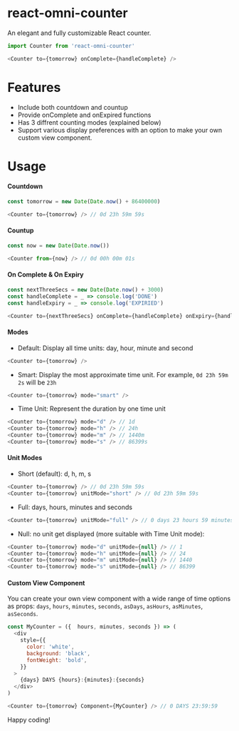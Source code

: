 # react-omni-counter
An elegant and fully customizable React counter.
```javascript
import Counter from 'react-omni-counter'

<Counter to={tomorrow} onComplete={handleComplete} />
```
# Features
- Include both countdown and countup
- Provide onComplete and onExpired functions
- Has 3 diffrent counting modes (explained below)
- Support various display preferences with an option to make your own custom view component.

# Usage
#### Countdown
```javascript
const tomorrow = new Date(Date.now() + 86400000) 

<Counter to={tomorrow} /> // 0d 23h 59m 59s
```
#### Countup
```javascript
const now = new Date(Date.now())

<Counter from={now} /> // 0d 00h 00m 01s
```

#### On Complete & On Expiry
```javascript
const nextThreeSecs = new Date(Date.now() + 3000)
const handleComplete = _ => console.log('DONE')
const handleExpiry = _ => console.log('EXPIRIED')

<Counter to={nextThreeSecs} onComplete={handleComplete} onExpiry={handleExpiry} />
```

#### Modes
- Default: Display all time units: day, hour, minute and second
```javascript
<Counter to={tomorrow} />
```
- Smart: Display the most approximate time unit. For example, `0d 23h 59m 2s` will be `23h`
```javascript
<Counter to={tomorrow} mode="smart" />
```

- Time Unit: Represent the duration by one time unit
```javascript
<Counter to={tomorrow} mode="d" /> // 1d
<Counter to={tomorrow} mode="h" /> // 24h
<Counter to={tomorrow} mode="m" /> // 1440m
<Counter to={tomorrow} mode="s" /> // 86399s
```

#### Unit Modes
- Short (default): d, h, m, s
```javascript
<Counter to={tomorrow} /> // 0d 23h 59m 59s
<Counter to={tomorrow} unitMode="short" /> // 0d 23h 59m 59s
```
- Full: days, hours, minutes and seconds
```javascript
<Counter to={tomorrow} unitMode="full" /> // 0 days 23 hours 59 minutes 59 seconds
```
- Null: no unit get displayed (more suitable with Time Unit mode):
```javascript
<Counter to={tomorrow} mode="d" unitMode={null} /> // 1
<Counter to={tomorrow} mode="h" unitMode={null} /> // 24
<Counter to={tomorrow} mode="m" unitMode={null} /> // 1440
<Counter to={tomorrow} mode="s" unitMode={null} /> // 86399
```

#### Custom View Component
You can create your own view component with a wide range of time options as props: `days`, `hours`, `minutes`, `seconds`, `asDays`, `asHours`, `asMinutes`, `asSeconds`. 

```javascript
const MyCounter = ({  hours, minutes, seconds }) => (
  <div
    style={{
      color: 'white',
      background: 'black',
      fontWeight: 'bold',
    }}
  >
    {days} DAYS {hours}:{minutes}:{seconds}
  </div>
)

<Counter to={tomorrow} Component={MyCounter} /> // 0 DAYS 23:59:59
```

Happy coding!
